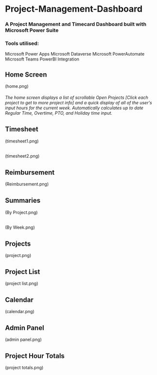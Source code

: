 # Project-Management-Dashboard
### A Project Management and Timecard Dashboard built with Microsoft Power Suite

### Tools utilised:
  Microsoft Power Apps
  Microsoft Dataverse
  Microsoft PowerAutomate
  Microsoft Teams PowerBI Integration

## Home Screen
(home.png)
###### The home screen displays a list of scrollable Open Projects [Click each project to get to more project info] and a quick display of all of the user's input hours for the current week. Automatically calculates up to date Regular Time, Overtime, PTO, and Holiday time input.

## Timesheet
(timesheet1.png)
######
(timesheet2.png)
######

## Reimbursement
(Reimbursement.png)
######

## Summaries
(By Project.png)
######
(By Week.png)
######

## Projects
(project.png)
######

## Project List
(project list.png)
######

## Calendar
(calendar.png)
######

## Admin Panel
(admin panel.png)
######

## Project Hour Totals
(project totals.png)
######
